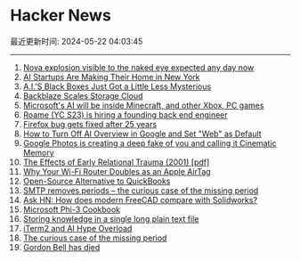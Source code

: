 # Hacker News

最近更新时间: 2024-05-22 04:03:45

--- 
1. [Nova explosion visible to the naked eye expected any day now](https://arstechnica.com/science/2024/05/if-you-can-see-the-big-dipper-youll-get-to-see-a-star-go-nova-soon/) 
2. [AI Startups Are Making Their Home in New York](https://www.wsj.com/articles/ai-startups-are-making-their-home-in-new-york-can-they-turn-it-into-an-aipowerhouse-bd5dab78) 
3. [A.I.'S Black Boxes Just Got a Little Less Mysterious](https://www.nytimes.com/2024/05/21/technology/ai-language-models-anthropic.html) 
4. [Backblaze Scales Storage Cloud](https://www.backblaze.com/blog/how-backblaze-scales-our-storage-cloud/) 
5. [Microsoft's AI will be inside Minecraft, and other Xbox, PC games](https://www.windowscentral.com/microsoft/microsofts-ai-will-be-inside-minecraft-and-other-xbox-pc-games-new-copilot-features-will-search-your-inventories-offer-tips-and-guides) 
6. [Roame (YC S23) is hiring a founding back end engineer](https://www.ycombinator.com/companies/roame/jobs/A2jJQvq-founding-backend-engineer) 
7. [Firefox bug gets fixed after 25 years](https://bugzilla.mozilla.org/show_bug.cgi?id=33654) 
8. [How to Turn Off AI Overview in Google and Set "Web" as Default](https://tenbluelinks.org/) 
9. [Google Photos is creating a deep fake of you and calling it Cinematic Memory](https://news.ycombinator.com/item?id=40431609) 
10. [The Effects of Early Relational Trauma (2001) [pdf]](https://www.allanschore.com/pdf/SchoreIMHJTrauma01.pdf) 
11. [Why Your Wi-Fi Router Doubles as an Apple AirTag](https://krebsonsecurity.com/2024/05/why-your-wi-fi-router-doubles-as-an-apple-airtag/) 
12. [Open-Source Alternative to QuickBooks](https://bigcapital.app) 
13. [SMTP removes periods – the curious case of the missing period](https://tjaart.substack.com/p/the-curious-case-of-the-missing-period) 
14. [Ask HN: How does modern FreeCAD compare with Solidworks?](https://news.ycombinator.com/item?id=40432337) 
15. [Microsoft Phi-3 Cookbook](https://github.com/microsoft/Phi-3CookBook) 
16. [Storing knowledge in a single long plain text file](https://breckyunits.com/scrollsets.html) 
17. [iTerm2 and AI Hype Overload](https://xeiaso.net/notes/2024/ai-hype/) 
18. [The curious case of the missing period](https://tjaart.substack.com/p/the-curious-case-of-the-missing-period) 
19. [Gordon Bell has died](https://arstechnica.com/gadgets/2024/05/gordon-bell-an-architect-of-our-digital-age-dies-at-age-89/) 
